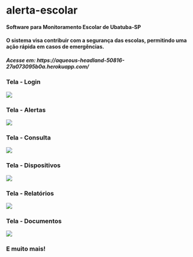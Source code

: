 # alerta-escolar
<h4>Software para Monitoramento Escolar de Ubatuba-SP</h4>
<h4>O sistema visa contribuir com a segurança das escolas, permitindo uma ação rápida em casos de emergências.</h4>
<h5>Acesse em: https://aqueous-headland-50816-27a073095b0a.herokuapp.com/</h5>
<h3>Tela - Login</h3>
<img src="https://github.com/user-attachments/assets/e67a2f66-7357-4ec2-8265-f9d91da023b4"/>
<h3>Tela - Alertas</h3>
<img src="https://github.com/user-attachments/assets/1c04ae1a-2187-4c8e-9435-d030bfe0c3c8">
<h3>Tela - Consulta</h3>
<img src="https://github.com/user-attachments/assets/fa3e94a0-650b-4628-a8cf-88f67e04383f"/>
<h3>Tela - Dispositivos</h3>
<img src="https://github.com/user-attachments/assets/d1f8eb01-aca0-4f0c-a22b-caa947750700"/>
<h3>Tela - Relatórios</h3>
<img src="https://github.com/user-attachments/assets/97bd8642-7d64-4bd8-bbf1-52f917c7a0e3">
<h3>Tela - Documentos</h3>
<img src="https://github.com/user-attachments/assets/76feda2e-5a5c-44ba-b55a-b427ef34c232"/>
<h3>E muito mais!</h3>
